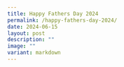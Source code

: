 ```yaml
---
title: Happy Fathers Day 2024
permalink: /happy-fathers-day-2024/
date: 2024-06-15
layout: post
description: ""
image: ""
variant: markdown
---
```

